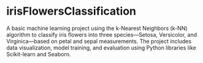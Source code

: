# irisFlowersClassification
A basic machine learning project using the k-Nearest Neighbors (k-NN) algorithm to classify iris flowers into three species—Setosa, Versicolor, and Virginica—based on petal and sepal measurements. The project includes data visualization, model training, and evaluation using Python libraries like Scikit-learn and Seaborn.
